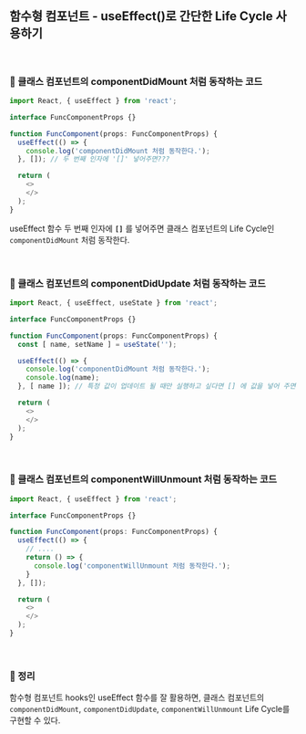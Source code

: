 ## 함수형 컴포넌트 - useEffect()로 간단한 Life Cycle 사용하기

<br>

### :book: 클래스 컴포넌트의 componentDidMount 처럼 동작하는 코드

```typescript
import React, { useEffect } from 'react';

interface FuncComponentProps {}

function FuncComponent(props: FuncComponentProps) {
  useEffect(() => {
    console.log('componentDidMount 처럼 동작한다.');
  }, []); // 두 번째 인자에 '[]' 넣어주면???

  return (
    <>
    </>
  );
}
```

useEffect 함수 두 번째 인자에 **`[]`** 를 넣어주면 클래스 컴포넌트의 Life Cycle인 `componentDidMount` 처럼 동작한다.

<br>

### :book: 클래스 컴포넌트의 componentDidUpdate 처럼 동작하는 코드

```typescript
import React, { useEffect, useState } from 'react';

interface FuncComponentProps {}

function FuncComponent(props: FuncComponentProps) {
  const [ name, setName ] = useState('');

  useEffect(() => {
    console.log('componentDidMount 처럼 동작한다.');
    console.log(name);
  }, [ name ]); // 특정 값이 업데이트 될 때만 실행하고 싶다면 [] 에 값을 넣어 주면 된다.

  return (
    <>
    </>
  );
}
```

<br>

### :book: 클래스 컴포넌트의 componentWillUnmount 처럼 동작하는 코드

```typescript
import React, { useEffect } from 'react';

interface FuncComponentProps {}

function FuncComponent(props: FuncComponentProps) {
  useEffect(() => {
    // ....
    return () => {
      console.log('componentWillUnmount 처럼 동작한다.');
    }
  }, []);

  return (
    <>
    </>
  );
}
```

<br>

### :book: 정리

함수형 컴포넌트 hooks인 useEffect 함수를 잘 활용하면, 클래스 컴포넌트의 `componentDidMount`, `componentDidUpdate`, `componentWillUnmount` Life Cycle를 구현할 수 있다.